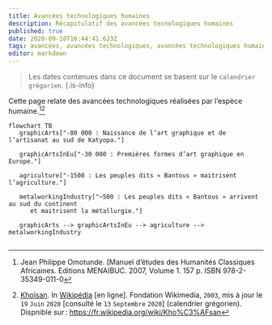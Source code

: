 ```yaml
---
title: Avancées technologiques humaines
description: Récapitulatif des avancées tecnologiques humaines
published: true
date: 2020-09-18T16:44:41.623Z
tags: avancées, avancées technologiques, avancées technologiques humaines, technologies humaines, humanité, moun
editor: markdown
---
```


> Les dates contenues dans ce document se basent sur le `calendrier grégorien`.
{.is-info}

Cette page relate des avancées technologiques réalisées par l’espèce humaine.[^1][^15]

```mermaid
flowchart TB
   graphicArts["-80 000 : Naissance de l’art graphique et de l’artisanat au sud de Katyopa."]
   
   graphicArtsInEu["-30 000 : Premières formes d’art graphique en Europe."]

   agriculture["-1500 : Les peuples dits « Bantous » maitrisent l’agriculture."]
   
   metalworkingIndustry["~500 : Les peuples dits « Bantous » arrivent au sud du continent
      et maitrisent la métallurgie."]
      
   graphicArts --> graphicArtsInEu --> agriculture --> metalworkingIndustry
   
```

[^1]: Jean Philippe Omotunde. [Manuel d’études des Humanités Classiques Africaines. Editions MENAIBUC. 2007, Volume 1. 157 p. ISBN 978-2-35349-011-0

[^15]: [Khoïsan](https://fr.wikipedia.org/wiki/Kho%C3%AFsan). In [Wikipédia](https://wikipedia.org) [en ligne]. Fondation Wikimedia, `2003`, mis à jour le `19` `Juin` `2020` [consulté le `13` `Septembre` `2020`] (calendrier grégorien). Dispnible sur : https://fr.wikipedia.org/wiki/Kho%C3%AFsan